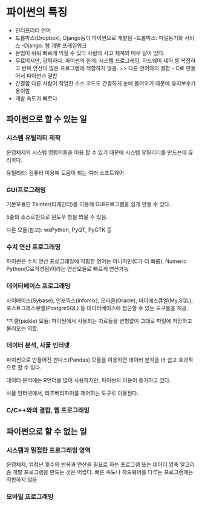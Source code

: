 # 파이썬의 특징

- 인터프리터 언어
- 드롭박스(Dropbox),      Django등이 파이썬으로 개발됨
             -드롭박스: 파일동기화 서비스
             -Django: 웹 개발 프레임워크
- 문법이 쉬워 빠르게 익힐 수 있다
             사람의 사고 체계와 매우 닮아 있다.
- 무료이지만, 강력하다.
             파이썬의 한계: 시스템 프로그래밍, 하드웨어 제어 등 복잡하고 반복 연산이 많은 프로그램에 적합하지 않음. => 다른 언어와의 결합 - C로 만들어서 파이썬과 결합
- 간결함
             다른 사람이 작업한 소스 코드도 간결하게 눈에 들어오기 때문에 유지보수가 용이함
- 개발 속도가 빠르다

 

## 파이썬으로 할 수 있는 일

### 시스템 유틸리티 제작

운영체제의 시스템 명령어들을 이용 할 수 있기 때문에 시스템 유틸리티를 만드는데 유리하다.

유틸리티: 컴퓨터 이용에 도움이 되는 여러 소프트웨어

### GUI프로그래밍

기본모듈인 Tkinter(티케인터)를 이용해 GUI프로그램을 쉽게 만들 수 있다.

5줄의 소스로만으로 윈도우 창을 띄울 수 있음.

다른 모듈(참고): wxPython, PyQT, PyGTK 등

### 수치 연산 프로그래밍

파이썬은 수치 연산 프로그래밍에 적합한 언어는 아니지만(C가 더 빠름), Numeric Python(C로작성됨)이라는 연산모듈로 빠르게 연산가능

### 데이터베이스 프로그래밍

사이베이스(Sybase), 인포믹스(Infomix), 오라클(Oracle), 마이에스큐엘(My,SQL), 포스트그레스큐엘(PostgreSQL) 등 데이터베이스에 접근할 수 있는 도구들을 제공.

*피클(pickle) 모듈: 파이썬에서 사용되는 자료들을 변형없이 그대로 파일에 저장하고 불러오는 역할. 

### 데이터 분석, 사물 인터넷

파이썬으로 만들어진 판다스(Pandas) 모듈을 이용하면 데이터 분석을 더 쉽고 효과적으로 할 수 있다.

데이터 분석에는 R언어를 많이 사용하지만, 파이썬의 이용이 증가하고 있다.

사물 인터넷에서, 라즈베리파이를 제어하는 도구로 이용된다.

### C/C++와의 결합, 웹 프로그래밍



## 파이썬으로 할 수 없는 일

### 시스템과 밀접한 프로그래밍 영역

운영체제, 엄청난 횟수의 반복과 연산을 필요로 하는 프로그램 또는 데이터 압축 알고리즘 개발 프로그램을 만드는 것은 어렵다. 빠른 속도나 하드웨어를 다루는 프로그램에는 적합하지 않음

### 모바일 프로그래밍

